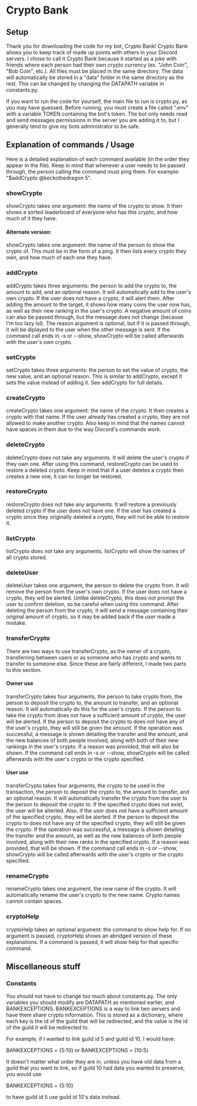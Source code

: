 # Crypto Bank
## Setup
Thank you for downloading the code for my bot, Crypto Bank! Crypto Bank allows you to keep track of made up points with others in your Discord servers. I chose to call it Crypto Bank because it started as a joke with friends where each person had their own crypto currency (ex. "John Coin", "Bob Coin", etc.). All files must be placed in the same directory. The data will automatically be stored in a "data" folder in the same directory as the rest. This can be changed by changing the DATAPATH variable in constants.py.

If you want to run the code for yourself, the main file to run is crypto.py, as you may have guessed. Before running, you must create a file called ".env" with a variable TOKEN containing the bot's token. The bot only needs read and send messages permissions in the server you are adding it to, but I generally tend to give my bots administrator to be safe.

## Explanation of commands / Usage
Here is a detailed explanation of each command available (in the order they appear in the file). Keep in mind that whenever a user needs to be passed through, the person calling the command must ping them. For example: "$addCrypto @keckothedragon 5".

### showCrypto
showCrypto takes one argument: the name of the crypto to show. It then shows a sorted leaderboard of everyone who has this crypto, and how much of it they have.

#### Alternate version:
showCrypto takes one argument: the name of the person to show the crypto of. This must be in the form of a ping. It then lists every crypto they own, and how much of each one they have.

### addCrypto
addCrypto takes three arguments: the person to add the crypto to, the amount to add, and an optional reason. It will automatically add to the user's own crypto. If the user does not have a crypto, it will alert them. After adding the amount to the target, it shows how many coins the user now has, as well as their new ranking in the user's crypto. A negative amount of coins can also be passed through, but the message does not change (because I'm too lazy lol). The reason argument is optional, but if it is passed through, it will be diplayed to the user when the other message is sent. If the command call ends in -s or --show, showCrypto will be called afterwards with the user's own crypto.

### setCrypto
setCrypto takes three arguments: the person to set the value of crypto, the new value, and an optional reason. This is similar to addCrypto, except it sets the value instead of adding it. See addCrypto for full details.

### createCrypto
createCrypto takes one argument: the name of the crypto. It then creates a crypto with that name. If the user already has created a crypto, they are not allowed to make another crypto. Also keep in mind that the names cannot have spaces in them due to the way Discord's commands work.

### deleteCrypto
deleteCrypto does not take any arguments. It will delete the user's crypto if they own one. After using this command, restoreCrypto can be used to restore a deleted crypto. Keep in mind that if a user deletes a crypto then creates a new one, it can no longer be restored.

### restoreCrypto
restoreCrypto does not take any arguments. It will restore a previously deleted crypto if the user does not have one. If the user has created a crypto since they originally deleted a crypto, they will not be able to restore it.

### listCrypto
listCrypto does not take any arguments. listCrypto will show the names of all crypto stored.

### deleteUser
deleteUser takes one argument, the person to delete the crypto from. It will remove the person from the user's own crypto. If the user does not have a crypto, they will be alerted. Unlike deleteCrypto, this does not prompt the user to confirm deletion, so be careful when using this command. After deleting the person from the crypto, it will send a message containing their original amount of crypto, so it may be added back if the user made a mistake.

### transferCrypto
There are two ways to use transferCrypto, as the owner of a crypto, transferring between users or as someone who has crypto and wants to transfer to someone else. Since these are fairly different, I made two parts to this section.
#### Owner use
transferCrypto takes four arguments, the person to take crypto from, the person to deposit the crypto to, the amount to transfer, and an optional reason. It will automatically do this for the user's crypto. If the person to take the crypto from does not have a sufficient amount of crypto, the user will be alerted. If the person to deposit the crypto to does not have any of the user's crypto, they will still be given the amount. If the operation was successful, a message is shown detailing the transfer and the amount, and the new balances of both people involved, along with both of their new rankings in the user's crypto. If a reason was provided, that will also be shown. If the command call ends in -s or --show, showCrypto will be called afterwards with the user's crypto or the crypto specified.
#### User use
transferCrypto takes four arguments, the crypto to be used in the transaction, the person to deposit the crypto to, the amount to transfer, and an optional reason. It will automatically transfer the crypto from the user to the person to deposit the crypto to. If the specified crypto does not exist, the user will be alterted. Also, if the user does not have a sufficient amount of the specified crypto, they will be alerted. If the person to deposit the crypto to does not have any of the specified crypto, they will still be given the crypto. If the operation was successful, a message is shown detailing the transfer and the amount, as well as the new balances of both people involved, along with their new ranks in the specified crypto. If a reason was provided, that will be shown. If the command call ends in -s or --show, showCrypto will be called afterwards with the user's crypto or the crypto specified.

### renameCrypto
renameCrypto takes one argument, the new name of the crypto. It will automatically rename the user's crypto to the new name. Crypto names cannot contain spaces.

### cryptoHelp
cryptoHelp takes an optional argument: the command to show help for. If no argument is passed, cryptoHelp shows an abridged version of these explanations. If a command is passed, it will show help for that specific command.

## Miscellaneous stuff
### Constants
You should not have to change too much about constants.py. The only variables you should modify are DATAPATH as mentioned earlier, and BANKEXCEPTIONS. BANKEXCEPTIONS is a way to link two servers and have them share crypto information. This is stored as a dictionary, where each key is the id of the guild that will be redirected, and the value is the id of the guild it will be redirected to.

For example, if I wanted to link guild id 5 and guild id 10, I would have:

BANKEXCEPTIONS = {5:10} or BANKEXCEPTIONS = {10:5}

It doesn't matter what order they are in, unless you have old data from a guild that you want to link, so if guild 10 had data you wanted to preserve, you would use

BANKEXCEPTIONS = {5:10}

to have guild id 5 use guild id 10's data instead.